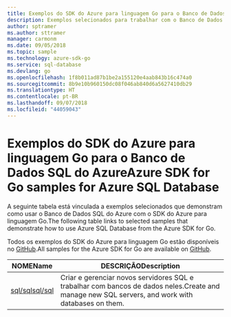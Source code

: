 ```yaml
---
title: Exemplos do SDK do Azure para linguagem Go para o Banco de Dados SQL do Azure
description: Exemplos selecionados para trabalhar com o Banco de Dados SQL do Azure do SDK do Azure para linguagem Go.
author: sptramer
ms.author: sttramer
manager: carmonm
ms.date: 09/05/2018
ms.topic: sample
ms.technology: azure-sdk-go
ms.service: sql-database
ms.devlang: go
ms.openlocfilehash: 1f8b011ad87b1be2a155120e4aab843b16c474a0
ms.sourcegitcommit: 8b9e10b960150dc08f046ab840d6a5627410db29
ms.translationtype: HT
ms.contentlocale: pt-BR
ms.lasthandoff: 09/07/2018
ms.locfileid: "44059043"
---
```

# <a name="azure-sdk-for-go-samples-for-azure-sql-database"></a><span data-ttu-id="ad8b0-103">Exemplos do SDK do Azure para linguagem Go para o Banco de Dados SQL do Azure</span><span class="sxs-lookup"><span data-stu-id="ad8b0-103">Azure SDK for Go samples for Azure SQL Database</span></span>

<span data-ttu-id="ad8b0-104">A seguinte tabela está vinculada a exemplos selecionados que demonstram como usar o Banco de Dados SQL do Azure com o SDK do Azure para linguagem Go.</span><span class="sxs-lookup"><span data-stu-id="ad8b0-104">The following table links to selected samples that demonstrate how to use Azure SQL Database from the Azure SDK for Go.</span></span>

<span data-ttu-id="ad8b0-105">Todos os exemplos do SDK do Azure para linguagem Go estão disponíveis no [GitHub](https://github.com/Azure-Samples/azure-sdk-for-go-samples).</span><span class="sxs-lookup"><span data-stu-id="ad8b0-105">All samples for the Azure SDK for Go are available on [GitHub](https://github.com/Azure-Samples/azure-sdk-for-go-samples).</span></span>

| <span data-ttu-id="ad8b0-106">NOME</span><span class="sxs-lookup"><span data-stu-id="ad8b0-106">Name</span></span> | <span data-ttu-id="ad8b0-107">DESCRIÇÃO</span><span class="sxs-lookup"><span data-stu-id="ad8b0-107">Description</span></span> |
|------|-------------|
| [<span data-ttu-id="ad8b0-108">sql/sql</span><span class="sxs-lookup"><span data-stu-id="ad8b0-108">sql/sql</span></span>](https://github.com/Azure-Samples/azure-sdk-for-go-samples/blob/master/sql/sql.go) | <span data-ttu-id="ad8b0-109">Criar e gerenciar novos servidores SQL e trabalhar com bancos de dados neles.</span><span class="sxs-lookup"><span data-stu-id="ad8b0-109">Create and manage new SQL servers, and work with databases on them.</span></span> |
